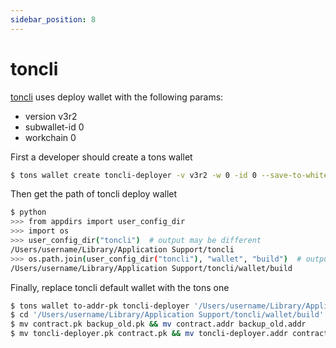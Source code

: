 ```yaml
---
sidebar_position: 8
---
```


# toncli

[toncli](https://github.com/disintar/toncli) uses deploy wallet with the following params:
- version v3r2
- subwallet-id 0
- workchain 0

First a developer should create a tons wallet
```bash
$ tons wallet create toncli-deployer -v v3r2 -w 0 -id 0 --save-to-whitelist toncli-deployer
```

Then get the path of toncli deploy wallet
```bash
$ python
>>> from appdirs import user_config_dir
>>> import os
>>> user_config_dir("toncli")  # output may be different
/Users/username/Library/Application Support/toncli
>>> os.path.join(user_config_dir("toncli"), "wallet", "build")  # output may be different
/Users/username/Library/Application Support/toncli/wallet/build
```

Finally, replace toncli default wallet with the tons one
```bash
$ tons wallet to-addr-pk toncli-deployer '/Users/username/Library/Application Support/toncli/wallet/build'
$ cd '/Users/username/Library/Application Support/toncli/wallet/build'
$ mv contract.pk backup_old.pk && mv contract.addr backup_old.addr
$ mv toncli-deployer.pk contract.pk && mv toncli-deployer.addr contract.addr
```
